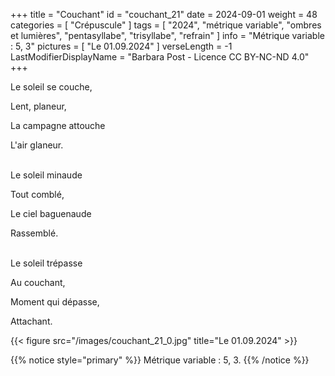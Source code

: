 +++
title = "Couchant"
id = "couchant_21"
date = 2024-09-01
weight = 48
categories = [ "Crépuscule" ]
tags = [
  "2024",
  "métrique variable",
  "ombres et lumières",
  "pentasyllabe",
  "trisyllabe",
  "refrain"
]
info = "Métrique variable : 5, 3"
pictures = [ "Le 01.09.2024" ]
verseLength = -1
LastModifierDisplayName = "Barbara Post - Licence CC BY-NC-ND 4.0"
+++

Le soleil se couche,

Lent, planeur,

La campagne attouche

L'air glaneur.

 \
Le soleil minaude

Tout comblé,

Le ciel baguenaude

Rassemblé.

 \
Le soleil trépasse

Au couchant,

Moment qui dépasse,

Attachant.

{{< figure src="/images/couchant_21_0.jpg" title="Le 01.09.2024" >}}

{{% notice style="primary" %}}
Métrique variable : 5, 3.
{{% /notice %}}
